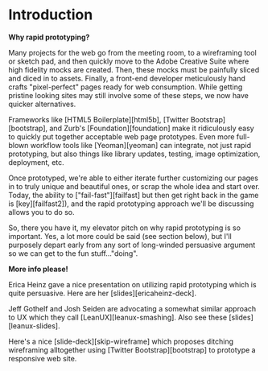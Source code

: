 

# Introduction

**Why rapid prototyping?**

Many projects for the web go from the meeting room, to a wireframing tool or sketch pad, and then quickly move to the Adobe Creative Suite where high fidelity mocks are created. Then, these mocks must be painfully sliced and diced in to assets. Finally, a front-end developer meticulously hand crafts "pixel-perfect" pages ready for web consumption. While getting pristine looking sites may still involve some of these steps, we now have quicker alternatives.

Frameworks like [HTML5 Boilerplate][html5b], [Twitter Bootstrap][bootstrap], and Zurb's [Foundation][foundation] make it ridiculously easy to quickly put together acceptable web page prototypes. Even more full-blown workflow tools like [Yeoman][yeoman] can integrate, not just rapid prototyping, but also things like library updates, testing, image optimization, deployment, etc.

Once prototyped, we're able to either iterate further customizing our pages in to truly unique and beautiful ones, or scrap the whole idea and start over. Today, the ability to ["fail-fast"][failfast] but then get right back in the game is [key][failfast2]), and the rapid prototyping approach we'll be discussing allows you to do so.

So, there you have it, my elevator pitch on why rapid prototyping is so important. Yes, a lot more could be said (see section below), but I'll purposely depart early from any sort of long-winded persuasive argument so we can get to the fun stuff..."doing".

**More info please!**

Erica Heinz gave a nice presentation on utilizing rapid prototyping which is quite persuasive. Here are her [slides][ericaheinz-deck].

Jeff Gothelf and Josh Seiden are advocating a somewhat similar approach to UX which they call [LeanUX][leanux-smashing]. Also see these [slides][leanux-slides].

Here's a nice [slide-deck][skip-wireframe] which proposes ditching wireframing alltogether using [Twitter Bootstrap][bootstrap] to prototype a responsive web site.
